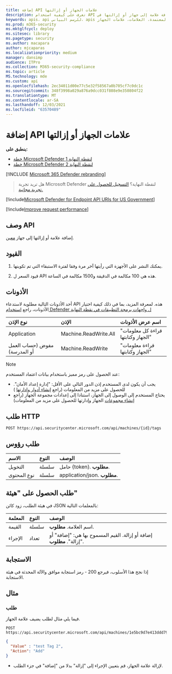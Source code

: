 ```yaml
---
title: إضافة API علامات الجهاز أو إزالتها
description: تعرف على كيفية استخدام API لإضافة علامات الجهاز أو إزالتها لإضافة علامة إلى جهاز أو إزالتها في Microsoft Defender لنقطة النهاية.
keywords: apis، api للرسم البياني، apis المعتمدة، العلامات، علامات الجهاز
ms.prod: m365-security
ms.mktglfcycl: deploy
ms.sitesec: library
ms.pagetype: security
ms.author: macapara
author: mjcaparas
ms.localizationpriority: medium
manager: dansimp
audience: ITPro
ms.collection: M365-security-compliance
ms.topic: article
MS.technology: mde
ms.custom: api
ms.openlocfilehash: 2ec34011d00e77c5e32f58567a0b705cf7c0dc1c
ms.sourcegitcommit: 348f3998a029a876a9dcc031f808e9e350804f22
ms.translationtype: MT
ms.contentlocale: ar-SA
ms.lasthandoff: 12/03/2021
ms.locfileid: "63570489"
---
```

# <a name="add-or-remove-machine-tags-api"></a>إضافة API علامات الجهاز أو إزالتها

**ينطبق على:**

- [خطة Microsoft Defender لنقطة النهاية 1 ](https://go.microsoft.com/fwlink/p/?linkid=2154037)
- [خطة Microsoft Defender لنقطة النهاية 2 ](https://go.microsoft.com/fwlink/p/?linkid=2154037)

[!INCLUDE [Microsoft 365 Defender rebranding](../../includes/microsoft-defender.md)]

> هل تريد تجربة Microsoft Defender لنقطة النهاية؟ [التسجيل للحصول على تجربة مجانية.](https://signup.microsoft.com/create-account/signup?products=7f379fee-c4f9-4278-b0a1-e4c8c2fcdf7e&ru=https://aka.ms/MDEp2OpenTrial?ocid=docs-wdatp-exposedapis-abovefoldlink)

[!include[Microsoft Defender for Endpoint API URIs for US Government](../../includes/microsoft-defender-api-usgov.md)]

[!include[Improve request performance](../../includes/improve-request-performance.md)]

## <a name="api-description"></a>وصف API

إضافة علامة أو إزالتها إلى جهاز [معين](machine.md).

## <a name="limitations"></a>القيود

1. يمكنك النشر على الأجهزة التي رأيتها آخر مرة وفقا لفترة الاستبقاء التي تم تكوينها.

2. قيود السعر ل API هذه هي 100 مكالمة في الدقيقة و1500 مكالمة في الساعة.

## <a name="permissions"></a>الأذونات

أحد الأذونات التالية مطلوبة لاستدعاء API هذه. لمعرفة المزيد، بما في ذلك كيفية اختيار الأذونات، راجع [استخدام Defender ل واجهات برمجة التطبيقات في نقطة النهاية](apis-intro.md)

نوع الإذن|الإذن|اسم عرض الأذونات
:---|:---|:---
Application|Machine.ReadWrite.All|"قراءة كل معلومات الجهاز وكتابتها"
مفوض (حساب العمل أو المدرسة)|Machine.ReadWrite|"قراءة معلومات الجهاز وكتابتها"

> [!NOTE]
> عند الحصول على رمز مميز باستخدام بيانات اعتماد المستخدم:
>
> - يجب أن يكون لدى المستخدم إذن الدور التالي على الأقل: "إدارة إعداد الأمان". للحصول على مزيد من المعلومات (راجع [إنشاء أدوار وإدارتها](user-roles.md) )
> - يحتاج المستخدم إلى الوصول إلى الجهاز، استنادا إلى إعدادات مجموعة الجهاز (راجع [إنشاء مجموعات](machine-groups.md) الجهاز وإدارتها للحصول على مزيد من المعلومات)

## <a name="http-request"></a>طلب HTTP

```http
POST https://api.securitycenter.microsoft.com/api/machines/{id}/tags
```

## <a name="request-headers"></a>طلب رؤوس

الاسم|النوع|الوصف
:---|:---|:---
التخويل|سلسلة|حامل {token}. **مطلوب**.
نوع المحتوى|سلسلة|application/json. **مطلوب**.

## <a name="request-body"></a>طلب الحصول على "هيئة"

في هيئة الطلب، زود كائن JSON بالمعلمات التالية:

المعلمة|النوع|الوصف
:---|:---|:---
القيمة|سلسلة|اسم العلامة. **مطلوب**.
الإجراء|تعداد|إضافة أو إزالة. القيم المسموح بها هي: "إضافة" أو "إزالة". **مطلوب**.

## <a name="response"></a>الاستجابة

إذا نجح هذا الأسلوب، فيرجع 200 - رمز استجابة موافق والآلة المحدثة في هيئة الاستجابة.

## <a name="example"></a>مثال

### <a name="request"></a>طلب

فيما يلي مثال لطلب يضيف علامة الجهاز.

```http
POST https://api.securitycenter.microsoft.com/api/machines/1e5bc9d7e413ddd7902c2932e418702b84d0cc07/tags
```

```json
{
  "Value" : "test Tag 2",
  "Action": "Add"
}
```

- لإزالة علامة الجهاز، قم بتعيين الإجراء إلى "إزالة" بدلا من "إضافة" في جزء الطلب.
